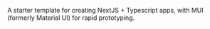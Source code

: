 A starter template for creating NextJS + Typescript apps, with MUI (formerly Material UI) for rapid prototyping.